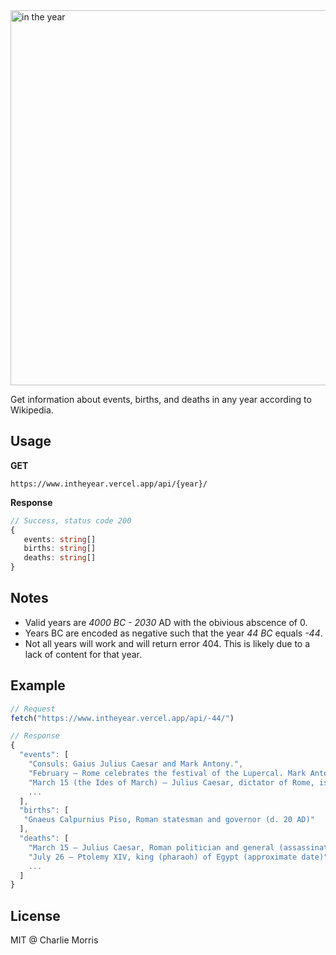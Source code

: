 <img src='https://i.imgur.com/JMMNEFB.png' width="600" alt='in the year'>

Get information about events, births, and deaths in any year
according to Wikipedia.

## Usage

**GET**

```code
https://www.intheyear.vercel.app/api/{year}/
```

**Response**

```ts
// Success, status code 200
{
   events: string[]
   births: string[]
   deaths: string[]
}
```

## Notes

- Valid years are _4000 BC - 2030_ AD with the obivious abscence
  of 0.
- Years BC are encoded as negative such that the year _44 BC_ equals
  _-44_.
- Not all years will work and will return error 404. This is likely due to a lack of content for that year.

## Example

```js
// Request
fetch("https://www.intheyear.vercel.app/api/-44/")

// Response
{
  "events": [
    "Consuls: Gaius Julius Caesar and Mark Antony.",
    "February – Rome celebrates the festival of the Lupercal. Mark Antony twice presents Caesar with a royal diadem, urging him to take it and declare himself king. He refuses this offer and orders the crown to be placed in the Temple of Jupiter.",
    "March 15 (the Ides of March) – Julius Caesar, dictator of Rome, is assassinated by a group of senators, amongst them Gaius Cassius Longinus, Marcus Junius Brutus, and Caesar's Massilian naval commander, Decimus Brutus.",
    ...
  ],
  "births": [
   "Gnaeus Calpurnius Piso, Roman statesman and governor (d. 20 AD)"
  ],
  "deaths": [
    "March 15 – Julius Caesar, Roman politician and general (assassinated in the Senate) (b. 100 BC)",
    "July 26 – Ptolemy XIV, king (pharaoh) of Egypt (approximate date)",
    ...
  ]
}
```

## License

MIT @ Charlie Morris
